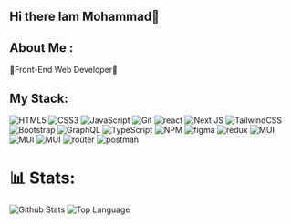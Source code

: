 ## Hi there Iam Mohammad👋


## About Me :
🫡Front-End Web Developer🫡


## My Stack:

<p>

<img alt="HTML5" src="https://img.shields.io/badge/html5-%23E34F26.svg?style=for-the-badge&logo=html5&logoColor=white" />
<img alt="CSS3" src="https://img.shields.io/badge/css3-%231572B6.svg?style=for-the-badge&logo=css3&logoColor=white" />
<img alt="JavaScript" src="https://img.shields.io/badge/javascript-%23323330.svg?style=for-the-badge&logo=javascript&logoColor=%23F7DF1E" />
<img alt="Git" src="https://img.shields.io/badge/git-%23F05033.svg?style=for-the-badge&logo=git&logoColor=white" />
<img alt="react" src="https://img.shields.io/badge/react-%2320232a.svg?style=for-the-badge&logo=react&logoColor=%2361DAFB" />
<img alt="Next JS" src="https://img.shields.io/badge/Next-black?style=for-the-badge&logo=next.js&logoColor=white" />
<img alt="TailwindCSS" src="https://img.shields.io/badge/tailwindcss-%2338B2AC.svg?style=for-the-badge&logo=tailwind-css&logoColor=white" />
<img alt="Bootstrap" src="https://img.shields.io/badge/bootstrap-%23563D7C.svg?style=for-the-badge&logo=bootstrap&logoColor=white" />
<img alt="GraphQL" src="https://img.shields.io/badge/-GraphQL-E10098?style=for-the-badge&logo=graphql&logoColor=white" />
<img alt="TypeScript" src="https://img.shields.io/badge/typescript-%23007ACC.svg?style=for-the-badge&logo=typescript&logoColor=white" />
<img alt="NPM" src="https://img.shields.io/badge/NPM-%23000000.svg?style=for-the-badge&logo=npm&logoColor=white" />
<img alt="figma" src="https://img.shields.io/badge/figma-%23F24E1E.svg?style=for-the-badge&logo=figma&logoColor=white" />
<img alt="redux" src="https://img.shields.io/badge/redux-%23593d88.svg?style=for-the-badge&logo=redux&logoColor=white" />
<img alt="MUI" src="https://img.shields.io/badge/MUI-%230081CB.svg?style=for-the-badge&logo=material-ui&logoColor=white" />
<img alt="MUI" src="https://img.shields.io/badge/Sass-%FF00BB.svg?style=for-the-badge&logo=sass&logoColor=pink" />
<img alt="MUI" src="https://img.shields.io/badge/RTK-%230081CB.svg?style=for-the-badge&logo=redux-toolkit&logoColor=orange" />
<img alt="router" src="https://img.shields.io/badge/React_Router-CA4245?style=for-the-badge&logo=react-router&logoColor=white" />
<img alt="postman" src="https://camo.githubusercontent.com/3f0e26b0951bab845a1bb9a7198ecca0da272e462921b6edd85879f3673b6927/68747470733a2f2f696d672e736869656c64732e696f2f62616467652f506f73746d616e2d4646364333373f7374796c653d666f722d7468652d6261646765266c6f676f3d706f73746d616e266c6f676f436f6c6f723d7768697465" />

</p>


# 📊 Stats:

![Github Stats](https://github-readme-stats.vercel.app/api?username=mohammadpy8&theme=github_dark&show_icons=true&count_private=true)  ![Top Language](https://github-readme-stats.vercel.app/api/top-langs/?username=mohammadpy8&layout=compact&exclude_repo=fast_bmi,vira_design_pwa)


